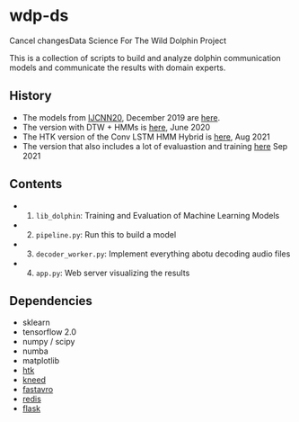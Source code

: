 # wdp-ds
Cancel changesData Science For The Wild Dolphin Project

This is a collection of scripts to build and analyze dolphin communication models
and communicate the results with domain experts. 

## History
+ The models from [IJCNN20](https://arxiv.org/abs/2005.07623), December 2019 are [here](https://github.com/dkohlsdorf/wdp-ds/tree/v4.0/). 
+ The version with DTW + HMMs is [here](https://github.com/dkohlsdorf/wdp-ds/tree/denise_semi_happy), June 2020
+ The HTK version of the Conv LSTM HMM Hybrid is [here](https://github.com/dkohlsdorf/wdp-ds/releases/tag/v15), Aug 2021
+ The version that also includes a lot of evaluastion and training [here](https://github.com/dkohlsdorf/wdp-ds/releases/tag/v16) Sep 2021

## Contents

+ 1) `lib_dolphin`:       Training and Evaluation of Machine Learning Models
+ 2) `pipeline.py`:       Run this to build a model
+ 3) `decoder_worker.py`: Implement everything abotu decoding audio files 
+ 4) `app.py`:            Web server visualizing the results

## Dependencies
+ sklearn
+ tensorflow 2.0
+ numpy / scipy
+ numba 
+ matplotlib
+ [htk](https://htk.eng.cam.ac.uk/)
+ [kneed](https://pypi.org/project/kneed/)
+ [fastavro](https://pypi.org/project/fastavro/)
+ [redis](https://redis.io/)
+ [flask](https://flask.palletsprojects.com/en/2.0.x/)